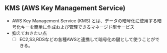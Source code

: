 ## KMS (AWS Key Management Service)
* AWS Key Management Service (KMS) とは、データの暗号化に使用する暗号化キーを簡単に作成および管理できるマネージド型サービス
* 抑えておきたい点
  - [ ] EC2,S3,RDSなどの各種AWSと連携して暗号化の鍵として使うことができる。